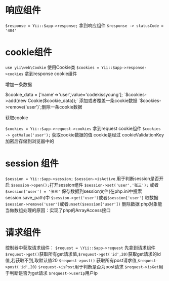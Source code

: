 # 响应组件

`$response = Yii::$app->response;` 拿到响应组件
`$response -> statusCode = '404'`

# cookie组件

`use yii\web\Cookie` 使用Cookie类
`$cookies = Yii::$app->response->cookies` 拿到response cookie组件

增加一条数据

$cookie_data = ['name'=>'user',value='codekissyoung'];
`$cookies->add(new Cookie($cookie_data));` 添加或者覆盖一条cookie数据
`$cookies->remove('user')`;删除一条cookie数据

获取cookie

`$cookies = Yii::$app->request->cookies` 拿到request cookie组件
`$cookies -> getValue('user');` 获取cookie数据的值
cookie是经过 cookieValidationKey 加密后存储到浏览器中的

# session 组件

`$session = Yii::$app->session;`
`$session->isActive` 用于判断session是否开启
`$session->open();`打开session组件
`$session->set('user','张三');` 或者
`$session['user'] = '张三'` 保存数据到session文件(在php.ini中搜索session.save_path)中
`$session->get('user')`或者`$session['user']` 取数据
`$session->remove('user')`或者`unset($session['user'])` 删除数据
php对象能当做数组处理的原因：实现了php的ArrayAccess接口

# 请求组件

控制器中获取请求组件：
`$request = \Yii::$app->request` 先拿到请求组件
`$request->get()`获取所有get请求值,`$request->get('id',20)`获取get请求的id值,若获取不到,取默认值20
`$request->post()` 获取所有post请求值,`$request->post('id',20)`
`$request->isPost`用于判断是否为post请求
`$request->isGet`用于判断是否为get请求
`$request->userIp`用户ip
